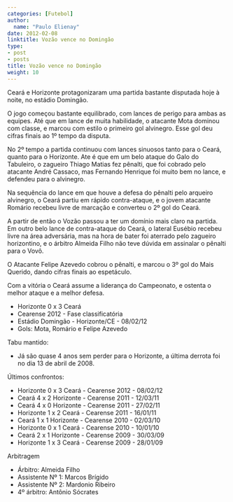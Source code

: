 ```yaml
---
categories: [Futebol]
author:
  name: "Paulo Elienay"
date: 2012-02-08
linktitle: Vozão vence no Domingão
type:
- post
- posts
title: Vozão vence no Domingão
weight: 10
---
```

Ceará e Horizonte protagonizaram uma partida bastante disputada hoje à noite, no estádio Domingão.

O jogo começou bastante equilibrado, com lances de perigo para ambas as equipes. Até que em lance de muita habilidade, o atacante Mota dominou com classe, e marcou com estilo o primeiro gol alvinegro. Esse gol deu cifras finais ao 1º tempo da disputa.

No 2º tempo a partida continuou com lances sinuosos tanto para o Ceará, quanto para o Horizonte. Ate é que em um belo ataque do Galo do Tabuleiro, o zagueiro Thiago Matias fez pênalti, que foi cobrado pelo atacante André Cassaco, mas Fernando Henrique foi muito bem no lance, e defendeu para o alvinegro.

Na sequência do lance em que houve a defesa do pênalti pelo arqueiro alvinegro, o Ceará partiu em rápido contra-ataque, e o jovem atacante Romário recebeu livre de marcação e converteu o 2º gol do Ceará.

A partir de então o Vozão passou a ter um domínio mais claro na partida. Em outro belo lance de contra-ataque do Ceará, o lateral Eusébio recebeu livre na área adversária, mas na hora de bater foi aterrado pelo zagueiro horizontino, e o árbitro Almeida Filho não teve dúvida em assinalar o pênalti para o Vovô. 

O Atacante Felipe Azevedo cobrou o pênalti, e marcou o 3º gol do Mais Querido, dando cifras finais ao espetáculo.

Com a vitória o Ceará assume a liderança do Campeonato, e ostenta o melhor ataque e a melhor defesa.

* Horizonte 0 x 3 Ceará
* Cearense 2012 - Fase classificatória
* Estádio Domingão - Horizonte/CE - 08/02/12
* Gols: Mota, Romário e Felipe Azevedo

Tabu mantido: 

- Já são quase 4 anos sem perder para o Horizonte, a última derrota foi no dia 13 de abril de 2008.

Últimos confrontos:

- Horizonte 0 x 3 Ceará - Cearense 2012 - 08/02/12
- Ceará 4 x 2 Horizonte - Cearense 2011 - 12/03/11 
- Ceará 4 x 0 Horizonte - Cearense 2011 - 27/02/11 
- Horizonte 1 x 2 Ceará - Cearense 2011 - 16/01/11
- Ceará 1 x 1 Horizonte - Cearense 2010 - 02/03/10
- Horizonte 0 x 1 Ceará - Cearense 2010 - 10/01/10
- Ceará 2 x 1 Horizonte - Cearense 2009 - 30/03/09 
- Horizonte 1 x 3 Ceará - Cearense 2009 - 28/01/09

Arbitragem
- Árbitro: Almeida Filho
- Assistente Nº 1: Marcos Brígido
- Assistente Nº 2: Mardonio Ribeiro
- 4º árbitro: Antônio Sócrates
